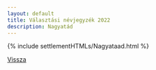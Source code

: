 ```yaml
---
layout: default
title: Választási névjegyzék 2022
description: Nagyatád
---
```


{% include settlementHTMLs/Nagyataad.html %}

[Vissza](../)
